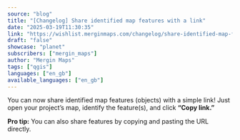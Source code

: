 ```yaml
---
source: "blog"
title: "[Changelog] Share identified map features with a link"
date: "2025-03-19T11:30:35"
link: "https://wishlist.merginmaps.com/changelog/share-identified-map-features-with-a-link?utm_source=qgis"
draft: "false"
showcase: "planet"
subscribers: ["mergin_maps"]
author: "Mergin Maps"
tags: ["qgis"]
languages: ["en_gb"]
available_languages: ["en_gb"]
---
```


<p>You can now share identified map features (objects) with a simple link! Just open your project’s map, identify the feature(s), and click <strong>“Copy link.”</strong></p><p><strong>Pro tip:</strong> You can also share features by copying and pasting the URL directly.</p>
